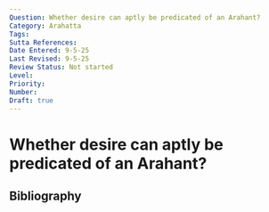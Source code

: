 ```yaml
---
Question: Whether desire can aptly be predicated of an Arahant?
Category: Arahatta
Tags: 
Sutta References: 
Date Entered: 9-5-25
Last Revised: 9-5-25
Review Status: Not started
Level: 
Priority: 
Number: 
Draft: true
---
```


# Whether desire can aptly be predicated of an Arahant?

## Bibliography

<!-- 

Notes:



-->